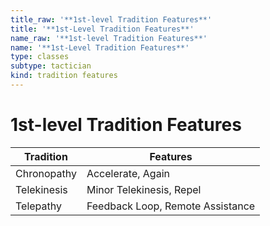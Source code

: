 ```yaml
---
title_raw: '**1st-level Tradition Features**'
title: '**1st-Level Tradition Features**'
name_raw: '**1st-level Tradition Features**'
name: '**1st-Level Tradition Features**'
type: classes
subtype: tactician
kind: tradition features
---
```


# **1st-level Tradition Features**

| Tradition   | Features                         |
| ----------- | -------------------------------- |
| Chronopathy | Accelerate, Again                |
| Telekinesis | Minor Telekinesis, Repel         |
| Telepathy   | Feedback Loop, Remote Assistance |
